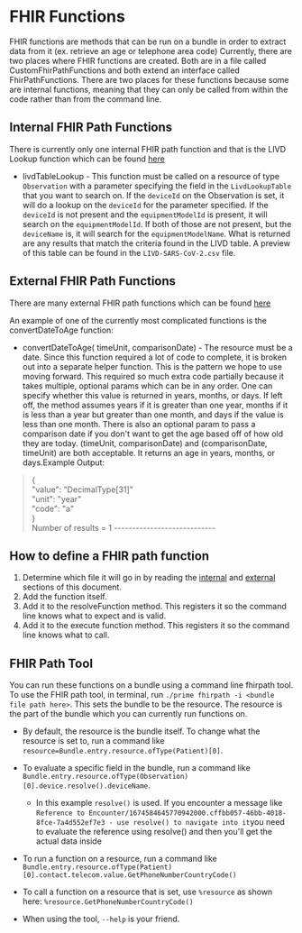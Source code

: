 # FHIR Functions
FHIR functions are methods that can be run on a bundle in order to extract data from it (ex. retrieve an age or telephone area code)
Currently, there are two places where FHIR functions are created. Both are in a file called CustomFhirPathFunctions and
both extend an interface called FhirPathFunctions. There are two places for these functions because some
are internal functions, meaning that they can only be called from within the code rather than from the command line.

## Internal FHIR Path Functions
There is currently only one internal FHIR path function and that is the LIVD Lookup function which can be found [here](../../src/main/kotlin/fhirengine/engine/CustomFhirPathFunctions.kt)

- livdTableLookup - This function must be called on a resource of type `Observation` with a parameter specifying 
    the field in the `LivdLookupTable` that you want to search on. If the `deviceId` on the 
    Observation is set, it will do a lookup on the `deviceId` for the parameter specified. If the `deviceId` is not present
    and the `equipmentModelId` is present, it will search on the `equipmentModelId`. If both of those are not present, 
    but the `deviceName` is, it will search for the `equipmentModelName`. What is returned are any results that match 
    the criteria found in the LIVD table. A preview of this table can be found in the `LIVD-SARS-CoV-2.csv` file.

## External FHIR Path Functions
There are many external FHIR path functions which can be found [here](../../src/main/kotlin/fhirengine/translation/hl7/utils/CustomFHIRFunctions.kt)

An example of one of the currently most complicated functions is the convertDateToAge function:
- convertDateToAge(<optional> timeUnit, <optional> comparisonDate) - The resource must be a date. Since this function 
required a lot of code to complete, it is broken out into a separate helper function. This is the pattern we hope to 
use moving forward. This required so much extra code partially because it takes multiple, optional params which can be
in any order. One can specify whether this value is returned in years, months, or days. 
If left off, the method assumes years if it is greater than one year, months if it is less than a year but 
greater than one month, and days if the value is less than one month. There is also an optional param to pass a 
comparison date if you don't want to get the age based off of how old they are today.
(timeUnit, comparisonDate) and (comparisonDate, timeUnit) are both acceptable. It returns an age in years, months, or 
days.Example Output: 
>{  
>"value": "DecimalType[31]"  
>"unit": "year" &nbsp;  
>"code": "a"  
>}  
>Number of results = 1 ----------------------------

## How to define a FHIR path function
1. Determine which file it will go in by reading the [internal](#internal) and [external](#external) sections of this 
document.
2. Add the function itself.
3. Add it to the resolveFunction method. This registers it so the command line knows what to expect and is valid.
4. Add it to the execute function method. This registers it so the command line knows what to call.

## FHIR Path Tool
You can run these functions on a bundle using a command line fhirpath tool. To use the FHIR
path tool, in terminal, run `./prime fhirpath -i <bundle file path here>`.
This sets the bundle to be the resource. The resource is the part of the bundle which you can currently run functions
on.

- By default, the resource is the bundle itself. To change what the resource is set to, run a command like
  `resource=Bundle.entry.resource.ofType(Patient)[0]`.


- To evaluate a specific field in the bundle, run a command like
  `Bundle.entry.resource.ofType(Observation)[0].device.resolve().deviceName`.
    - In this example `resolve()` is used. If you encounter a message like
      `Reference to Encounter/1674584645770942000.cffbb057-46bb-4018-8fce-7a4d552ef7e3 -
      use resolve() to navigate into it`you need to evaluate the reference using resolve() and then you'll get the
      actual data inside


- To run a function on a resource, run a command like
  `Bundle.entry.resource.ofType(Patient)[0].contact.telecom.value.GetPhoneNumberCountryCode()`


- To call a function on a resource that is set, use `%resource` as shown here: `%resource.GetPhoneNumberCountryCode()`

- When using the tool, `--help` is your friend.